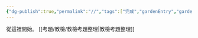 ```yaml
---
{"dg-publish":true,"permalink":"//","tags":["完成","gardenEntry","gardenEntry"]}
---
```


從這裡開始。
[[考題/教檢/教檢考題整理\|教檢考題整理]]